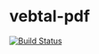 # vebtal-pdf

[![Build Status](https://travis-ci.org/vebqa/vebtal-pdf.svg?branch=master)](https://travis-ci.org/vebqa/vebtal-pdf)
